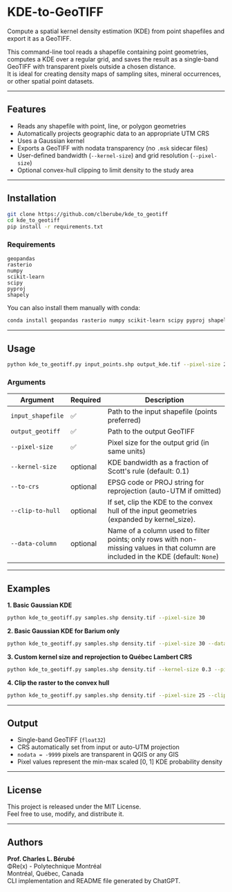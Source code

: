 # KDE-to-GeoTIFF

Compute a spatial kernel density estimation (KDE) from point shapefiles and export it as a GeoTIFF.

This command-line tool reads a shapefile containing point geometries, computes a KDE over a regular grid, and saves the result as a single-band GeoTIFF with transparent pixels outside a chosen distance.  
It is ideal for creating density maps of sampling sites, mineral occurrences, or other spatial point datasets.

---

## Features

- Reads any shapefile with point, line, or polygon geometries  
- Automatically projects geographic data to an appropriate UTM CRS  
- Uses a Gaussian kernel  
- Exports a GeoTIFF with nodata transparency (no `.msk` sidecar files)  
- User-defined bandwidth (`--kernel-size`) and grid resolution (`--pixel-size`)  
- Optional convex-hull clipping to limit density to the study area  

---

## Installation

```bash
git clone https://github.com/clberube/kde_to_geotiff
cd kde_to_geotiff
pip install -r requirements.txt
```

### Requirements

```
geopandas
rasterio
numpy
scikit-learn
scipy
pyproj
shapely
```

You can also install them manually with conda:

```bash
conda install geopandas rasterio numpy scikit-learn scipy pyproj shapely
```

---

## Usage

```bash
python kde_to_geotiff.py input_points.shp output_kde.tif --pixel-size 25 --kernel-size 0.1 
```

### Arguments

| Argument | Required | Description |
|-----------|-----------|-------------|
| `input_shapefile` | ✅ | Path to the input shapefile (points preferred) |
| `output_geotiff` | ✅ | Path to the output GeoTIFF |
| `--pixel-size` | ✅ | Pixel size for the output grid (in same units) |
| `--kernel-size` | optional | KDE bandwidth as a fraction of Scott's rule (default: 0.1) |
| `--to-crs` | optional | EPSG code or PROJ string for reprojection (auto-UTM if omitted) |
| `--clip-to-hull` | optional | If set, clip the KDE to the convex hull of the input geometries (expanded by kernel_size). |
| `--data-column` | optional | Name of a column used to filter points; only rows with non-missing values in that column are included in the KDE (default: `None`) |
---

## Examples

**1. Basic Gaussian KDE**
```bash
python kde_to_geotiff.py samples.shp density.tif --pixel-size 30
```

**2. Basic Gaussian KDE for Barium only**
```bash
python kde_to_geotiff.py samples.shp density.tif --pixel-size 30 --data-column "Ba_ppm" 
```

**3. Custom kernel size and reprojection to Québec Lambert CRS**
```bash
python kde_to_geotiff.py samples.shp density.tif --kernel-size 0.3 --pixel-size 20 --to-crs EPSG:32198
```

**4. Clip the raster to the convex hull**
```bash
python kde_to_geotiff.py samples.shp density.tif --pixel-size 25 --clip-to-hull
```

---

## Output

- Single-band GeoTIFF (`float32`)
- CRS automatically set from input or auto-UTM projection  
- `nodata = -9999` pixels are transparent in QGIS or any GIS  
- Pixel values represent the min-max scaled [0, 1] KDE probability density

---

## License

This project is released under the MIT License.  
Feel free to use, modify, and distribute it.

---

## Authors

**Prof. Charles L. Bérubé**  
ΦRe(x) - Polytechnique Montréal  
Montréal, Québec, Canada  
CLI implementation and README file generated by ChatGPT. 
